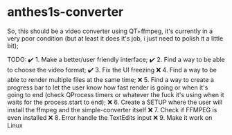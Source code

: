 # anthes1s-converter

So, this should be a video converter using QT+ffmpeg, it's currently in a very poor condition (but at least it does it's job, i just need to polish it a little bit);

TODO:
✔️ 1. Make a better/user friendly interface; 
✔️ 2. Find a way to be able to choose the video format; 
✔️ 3. Fix the UI freezing
❌ 4. Find a way to be able to render multiple files at the same time; 
❌ 5. Find a way to create a progress bar to let the user know how fast render is going or when it's going to end (check QProcess timers or whatever the fuck it's using when it waits for the process.start to end);
❌ 6. Create a SETUP where the user will install the ffmpeg and the simple-converter itself
❌ 7. Check if FFMPEG is even installed
❌ 8. Error handle the TextEdits input
❌ 9. Make it work on Linux
